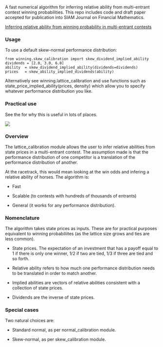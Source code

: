 
A fast numerical algorithm for inferring relative ability from multi-entrant contest winning probabilities. This 
repo includes code and draft paper accepted for publication into SIAM Journal on Financial Mathematics. 

[Inferring relative ability from winning probability in multi-entrant contests](https://github.com/microprediction/winning/blob/main/docs/Horse_Race_Problem__SIAM_.pdf)

### Usage

To use a default skew-normal performance distribution:

    from winning.skew_calibration import skew_dividend_implied_ability
    dividends = [2.0, 3.0, 6.0] 
    ability  = skew_dividend_implied_ability(dividends=dividends)
    prices   = skew_ability_implied_dividends(ability)

Alternatively see winning.lattice_calibration and use functions such as state_price_implied_ability(prices, density) which allow
you to specify whatever performance distribution you like. 

### Practical use

See the  for why this is useful in lots of places.


![](https://i.imgur.com/83iFzel.png)


### Overview 

The lattice_calibration module allows the user to infer relative abilities from state prices in a multi-entrant contest. The assumption
made is that the performance distribution of one competitor is a translation of the performance distribution of another. 

At the racetrack, this would mean looking at the win odds and infering a relative ability of horses. The algorithm is:

- Fast 

- Scalable (to contests with hundreds of thousands of entrants)

- General (it works for any performance distribution). 


### Nomenclature 

The algorithm takes state prices as inputs. These are for practical purposes equivalent to winning probabiliites (as the lattice size grows and ties are less common).

- State prices. The expectation of an investment that has a payoff equal to 1 if there is only one winner, 1/2 if two are tied, 1/3 if three are tied and so forth. 

- Relative ability refers to how much one performance distribution needs to be 
translated in order to match another. 

- Implied abilities are vectors of relative abilities consistent with a collection of state prices.

- Dividends are the inverse of state prices.   


### Special cases

Two natural choices are:

- Standard normal, as per normal_calibration module. 

- Skew-normal, as per skew_calibration module.  
